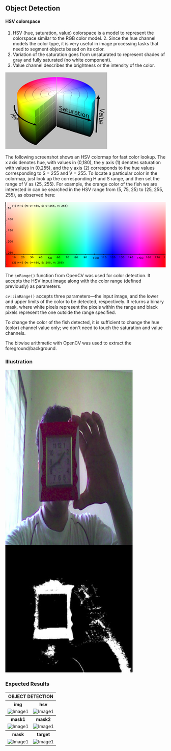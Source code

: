 ## Object Detection

#### HSV colorspace

1. HSV (hue, saturation, value) colorspace is a model to represent the colorspace similar to the RGB color model. 2. Since the hue channel models the color type, it is very useful in image processing tasks that need to segment objects based on its color.
2. Variation of the saturation goes from unsaturated to represent shades of gray and fully saturated (no white component).
3. Value channel describes the brightness or the intensity of the color.

<img src="../../../assets/images/hsv.jpg"/>

The following screenshot shows an HSV colormap for fast color lookup. The x axis denotes hue, with values in (0,180), the y axis (1) denotes saturation with values in (0,255), and the y axis (2) corresponds to the hue values corresponding to S = 255 and V = 255. To locate a particular color in the colormap, just look up the corresponding H and S range, and then set the range of V as (25, 255). For example, the orange color of the fish we are interested in can be searched in the HSV range from (5, 75, 25) to (25, 255, 255), as observed here:

<img src="../../../assets/images/od_hsv.png"/>

The `inRange()` function from OpenCV was used for color detection. It accepts the HSV input image along with the color range (defined previously) as parameters.

`cv::inRange()` accepts three parameters—the input image, and the lower and upper limits of the color to be detected, respectively. It returns a binary mask, where white pixels represent the pixels within the range and black pixels represent the one outside the range specified.

To change the color of the fish detected, it is sufficient to change the hue (color) channel value only; we don't need to touch the saturation and value channels.

The bitwise arithmetic with OpenCV was used to extract the foreground/background.

### Illustration

<img src="../../../assets/images/inrange1.jpeg" width = "400" height="550" align = "left"/>

<img src="../../../assets/images/inrange2.jpeg" width = "400" height="400"/>

### Expected Results

<!-- Object Detection -->
<table>
<tr>
<th colspan="2" style="text-align:center"> OBJECT DETECTION </th>
</tr>
<tr>
<th style="text-align:center"> img</th>
<th style="text-align:center"> hsv </th>
</tr>
<tr>
<td><image src="../../../assets/images/img.png" alt = "Image1" width = 350 height="200"></td>
<td><image src="../../../assets/images/hsv.png" alt = "Image1" width = 350 height="200"></td>
</tr>

<tr>
<th style="text-align:center"> mask1</th>
<th style="text-align:center"> mask2 </th>
</tr>
<tr>
<td><image src="../../../assets/images/mask1.png" alt = "Image1" width = 350 height="200"></td>
<td><image src="../../../assets/images/mask2.png" alt = "Image1" width = 350 height="200"></td>

<tr>
<th style="text-align:center"> mask</th>
<th style="text-align:center"> target </th>
</tr>
<tr>
<td><image src="../../../assets/images/mask_od.png" alt = "Image1" width = 350 height="200"></td>
<td><image src="../../../assets/images/target.png" alt = "Image1" width = 350 height="200"></td>
</tr>
